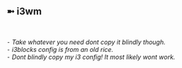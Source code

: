 <h2>➼ i3wm</h2><br>

*⁃ Take whatever you need dont copy it blindly though.*<br>
*⁃ i3blocks config is from an old rice.*<br>
*⁃ Dont blindly copy my i3 config! It most likely wont work.*

